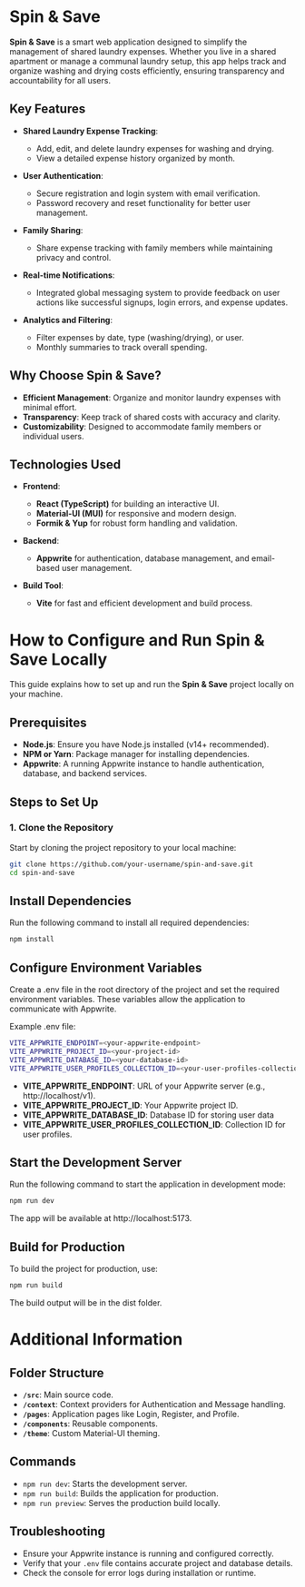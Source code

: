 # Spin & Save

**Spin & Save** is a smart web application designed to simplify the management of shared laundry expenses. Whether you live in a shared apartment or manage a communal laundry setup, this app helps track and organize washing and drying costs efficiently, ensuring transparency and accountability for all users.

## Key Features

- **Shared Laundry Expense Tracking**:
  - Add, edit, and delete laundry expenses for washing and drying.
  - View a detailed expense history organized by month.

- **User Authentication**:
  - Secure registration and login system with email verification.
  - Password recovery and reset functionality for better user management.

- **Family Sharing**:
  - Share expense tracking with family members while maintaining privacy and control.

- **Real-time Notifications**:
  - Integrated global messaging system to provide feedback on user actions like successful signups, login errors, and expense updates.

- **Analytics and Filtering**:
  - Filter expenses by date, type (washing/drying), or user.
  - Monthly summaries to track overall spending.

## Why Choose Spin & Save?

- **Efficient Management**: Organize and monitor laundry expenses with minimal effort.
- **Transparency**: Keep track of shared costs with accuracy and clarity.
- **Customizability**: Designed to accommodate family members or individual users.

## Technologies Used

- **Frontend**:
  - **React (TypeScript)** for building an interactive UI.
  - **Material-UI (MUI)** for responsive and modern design.
  - **Formik & Yup** for robust form handling and validation.

- **Backend**:
  - **Appwrite** for authentication, database management, and email-based user management.

- **Build Tool**:
  - **Vite** for fast and efficient development and build process.


# How to Configure and Run Spin & Save Locally

This guide explains how to set up and run the **Spin & Save** project locally on your machine.

## Prerequisites

- **Node.js**: Ensure you have Node.js installed (v14+ recommended).
- **NPM or Yarn**: Package manager for installing dependencies.
- **Appwrite**: A running Appwrite instance to handle authentication, database, and backend services.

## Steps to Set Up

### 1. Clone the Repository

Start by cloning the project repository to your local machine:

```bash
git clone https://github.com/your-username/spin-and-save.git
cd spin-and-save
```
## Install Dependencies

Run the following command to install all required dependencies:

```bash
npm install
```
## Configure Environment Variables

Create a .env file in the root directory of the project and set the required environment variables. These variables allow the application to communicate with Appwrite.

Example .env file:

```bash
VITE_APPWRITE_ENDPOINT=<your-appwrite-endpoint>
VITE_APPWRITE_PROJECT_ID=<your-project-id>
VITE_APPWRITE_DATABASE_ID=<your-database-id>
VITE_APPWRITE_USER_PROFILES_COLLECTION_ID=<your-user-profiles-collection-id>
```
- **VITE_APPWRITE_ENDPOINT**: URL of your Appwrite server (e.g., http://localhost/v1).
- **VITE_APPWRITE_PROJECT_ID**: Your Appwrite project ID.
- **VITE_APPWRITE_DATABASE_ID**: Database ID for storing user data
- **VITE_APPWRITE_USER_PROFILES_COLLECTION_ID**: Collection ID for user profiles.

## Start the Development Server

Run the following command to start the application in development mode:

```bash
npm run dev
```
The app will be available at http://localhost:5173.

## Build for Production

To build the project for production, use:

```bash
npm run build
```
The build output will be in the dist folder.

# Additional Information

## Folder Structure

- **`/src`**: Main source code.
- **`/context`**: Context providers for Authentication and Message handling.
- **`/pages`**: Application pages like Login, Register, and Profile.
- **`/components`**: Reusable components.
- **`/theme`**: Custom Material-UI theming.

## Commands

- `npm run dev`: Starts the development server.
- `npm run build`: Builds the application for production.
- `npm run preview`: Serves the production build locally.

## Troubleshooting

- Ensure your Appwrite instance is running and configured correctly.
- Verify that your `.env` file contains accurate project and database details.
- Check the console for error logs during installation or runtime.
